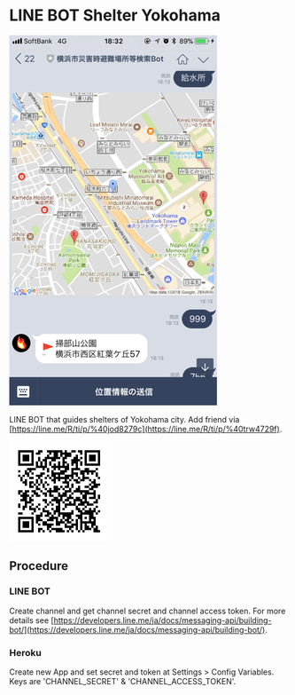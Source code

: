 # LINE BOT Shelter Yokohama

![Image](https://raw.githubusercontent.com/stachibana/line-bot-shelter-yokohama/master/ss.png)

LINE BOT that guides shelters of Yokohama city.
Add friend via [https://line.me/R/ti/p/%40jod8279c](https://line.me/R/ti/p/%40trw4729f).

![QR Link](https://raw.githubusercontent.com/stachibana/line-bot-shelter-yokohama/master/qr.png)

## Procedure

### LINE BOT
Create channel and get channel secret and channel access token. For more details see [https://developers.line.me/ja/docs/messaging-api/building-bot/](https://developers.line.me/ja/docs/messaging-api/building-bot/).

### Heroku
Create new App and set secret and token at Settings > Config Variables. Keys are 'CHANNEL_SECRET' & 'CHANNEL_ACCESS_TOKEN'.
